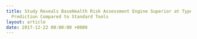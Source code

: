 ```yaml
---
title: Study Reveals BaseHealth Risk Assessment Engine Superior at Type 2 Diabetes
  Prediction Compared to Standard Tools
layout: article
date: 2017-12-22 00:00:00 +0000
---
```

